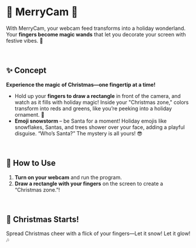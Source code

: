 # 🎅 MerryCam 🎄

With MerryCam, your webcam feed transforms into a holiday wonderland. Your **fingers become magic wands** that let you decorate your screen with festive vibes. 🎉  

<br>

## ✨ Concept

**Experience the magic of Christmas—one fingertip at a time!**

- Hold up your **fingers to draw a rectangle** in front of the camera, and watch as it fills with holiday magic! Inside your "Christmas zone," colors transform into reds and greens, like you’re peeking into a holiday ornament. 🎄
- **Emoji snowstorm** – be Santa for a moment! Holiday emojis like snowflakes, Santas, and trees shower over your face, adding a playful disguise. “Who’s Santa?” The mystery is all yours! 😎  
<br>

## 🎅 How to Use

1. **Turn on your webcam** and run the program.
2. **Draw a rectangle with your fingers** on the screen to create a “Christmas zone.”!  

<br>

## 🎄 Christmas Starts!

Spread Christmas cheer with a flick of your fingers—Let it snow! Let it glow! 🎶
